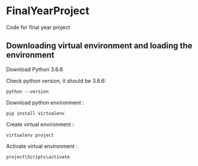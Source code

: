 # FinalYearProject
Code for final year project

## Downloading virtual environment and loading the environment

Download Python 3.6.6

Check python version, it should be 3.6.6:

`python --version`

Download python environment :

`pip install virtualenv`

Create virtual environment :

 `virtualenv project`
 
 Activate virtual environment :
 
 `project\Scripts\activate `
 
 

